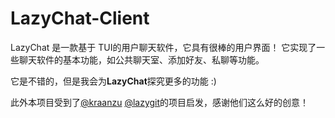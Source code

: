# LazyChat-Client

LazyChat 是一款基于 TUI的用户聊天软件，它具有很棒的用户界面！
它实现了一些聊天软件的基本功能，如公共聊天室、添加好友、私聊等功能。

它是不错的，但是我会为**LazyChat**探究更多的功能 :)

此外本项目受到了[@kraanzu](https://github.com/kraanzu) [@lazygit](https://github.com/jesseduffield/lazygit)的项目启发，感谢他们这么好的创意！
